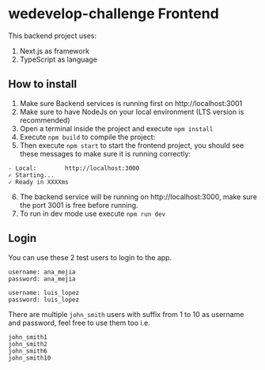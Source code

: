 # wedevelop-challenge Frontend

This backend project uses:
1. Next.js as framework
2. TypeScript as language

## How to install

1. Make sure Backend services is running first on http://localhost:3001
2. Make sure to have NodeJs on your local environment (LTS version is recommended)
3. Open a terminal inside the project and execute `npm install`
4. Execute `npm build` to compile the project:
5. Then execute `npm start` to start the frontend project, you should see these messages to make sure it is running correctly:
```
- Local:        http://localhost:3000
✓ Starting...
✓ Ready in XXXXms
```
6. The backend service will be running on http://localhost:3000, make sure the port 3001 is free before running.
7. To run in dev mode use execute `npm run dev`

## Login

You can use these 2 test users to login to the app.
```
username: ana_mejia
password: ana_mejia
```

```
username: luis_lopez
password: luis_lopez
```

There are multiple `john_smith` users with suffix from 1 to 10 as username and password, feel free to use them too i.e.
```
john_smith1
john_smith2
john_smith6
john_smith10
```
